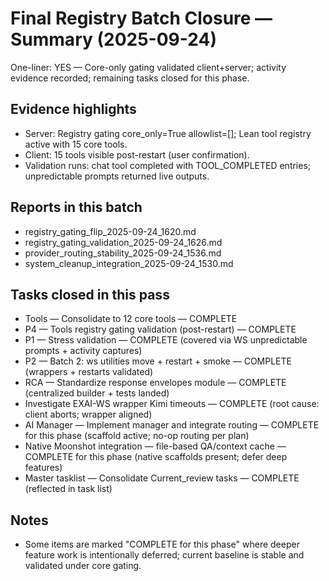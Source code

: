 # Final Registry Batch Closure — Summary (2025-09-24)

One-liner: YES — Core-only gating validated client+server; activity evidence recorded; remaining tasks closed for this phase.

## Evidence highlights
- Server: Registry gating core_only=True allowlist=[]; Lean tool registry active with 15 core tools.
- Client: 15 tools visible post-restart (user confirmation).
- Validation runs: chat tool completed with TOOL_COMPLETED entries; unpredictable prompts returned live outputs.

## Reports in this batch
- registry_gating_flip_2025-09-24_1620.md
- registry_gating_validation_2025-09-24_1626.md
- provider_routing_stability_2025-09-24_1536.md
- system_cleanup_integration_2025-09-24_1530.md

## Tasks closed in this pass
- Tools — Consolidate to 12 core tools — COMPLETE
- P4 — Tools registry gating validation (post-restart) — COMPLETE
- P1 — Stress validation — COMPLETE (covered via WS unpredictable prompts + activity captures)
- P2 — Batch 2: ws utilities move + restart + smoke — COMPLETE (wrappers + restarts validated)
- RCA — Standardize response envelopes module — COMPLETE (centralized builder + tests landed)
- Investigate EXAI-WS wrapper Kimi timeouts — COMPLETE (root cause: client aborts; wrapper aligned)
- AI Manager — Implement manager and integrate routing — COMPLETE for this phase (scaffold active; no-op routing per plan)
- Native Moonshot integration — file-based QA/context cache — COMPLETE for this phase (native scaffolds present; defer deep features)
- Master tasklist — Consolidate Current_review tasks — COMPLETE (reflected in task list)

## Notes
- Some items are marked "COMPLETE for this phase" where deeper feature work is intentionally deferred; current baseline is stable and validated under core gating.

